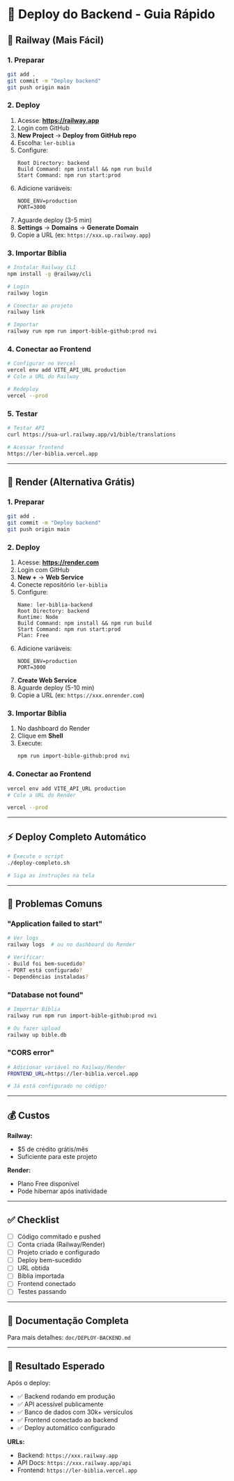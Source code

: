 # 🚀 Deploy do Backend - Guia Rápido

## 🚂 Railway (Mais Fácil)

### 1. Preparar
```bash
git add .
git commit -m "Deploy backend"
git push origin main
```

### 2. Deploy
1. Acesse: **https://railway.app**
2. Login com GitHub
3. **New Project** → **Deploy from GitHub repo**
4. Escolha: `ler-biblia`
5. Configure:
   ```
   Root Directory: backend
   Build Command: npm install && npm run build
   Start Command: npm run start:prod
   ```
6. Adicione variáveis:
   ```
   NODE_ENV=production
   PORT=3000
   ```
7. Aguarde deploy (3-5 min)
8. **Settings** → **Domains** → **Generate Domain**
9. Copie a URL (ex: `https://xxx.up.railway.app`)

### 3. Importar Bíblia
```bash
# Instalar Railway CLI
npm install -g @railway/cli

# Login
railway login

# Conectar ao projeto
railway link

# Importar
railway run npm run import-bible-github:prod nvi
```

### 4. Conectar ao Frontend
```bash
# Configurar no Vercel
vercel env add VITE_API_URL production
# Cole a URL do Railway

# Redeploy
vercel --prod
```

### 5. Testar
```bash
# Testar API
curl https://sua-url.railway.app/v1/bible/translations

# Acessar frontend
https://ler-biblia.vercel.app
```

---

## 🎨 Render (Alternativa Grátis)

### 1. Preparar
```bash
git add .
git commit -m "Deploy backend"
git push origin main
```

### 2. Deploy
1. Acesse: **https://render.com**
2. Login com GitHub
3. **New +** → **Web Service**
4. Conecte repositório `ler-biblia`
5. Configure:
   ```
   Name: ler-biblia-backend
   Root Directory: backend
   Runtime: Node
   Build Command: npm install && npm run build
   Start Command: npm run start:prod
   Plan: Free
   ```
6. Adicione variáveis:
   ```
   NODE_ENV=production
   PORT=3000
   ```
7. **Create Web Service**
8. Aguarde deploy (5-10 min)
9. Copie a URL (ex: `https://xxx.onrender.com`)

### 3. Importar Bíblia
1. No dashboard do Render
2. Clique em **Shell**
3. Execute:
   ```bash
   npm run import-bible-github:prod nvi
   ```

### 4. Conectar ao Frontend
```bash
vercel env add VITE_API_URL production
# Cole a URL do Render

vercel --prod
```

---

## ⚡ Deploy Completo Automático

```bash
# Execute o script
./deploy-completo.sh

# Siga as instruções na tela
```

---

## 🐛 Problemas Comuns

### "Application failed to start"
```bash
# Ver logs
railway logs  # ou no dashboard do Render

# Verificar:
- Build foi bem-sucedido?
- PORT está configurado?
- Dependências instaladas?
```

### "Database not found"
```bash
# Importar Bíblia
railway run npm run import-bible-github:prod nvi

# Ou fazer upload
railway up bible.db
```

### "CORS error"
```bash
# Adicionar variável no Railway/Render
FRONTEND_URL=https://ler-biblia.vercel.app

# Já está configurado no código!
```

---

## 💰 Custos

**Railway:**
- $5 de crédito grátis/mês
- Suficiente para este projeto

**Render:**
- Plano Free disponível
- Pode hibernar após inatividade

---

## ✅ Checklist

- [ ] Código commitado e pushed
- [ ] Conta criada (Railway/Render)
- [ ] Projeto criado e configurado
- [ ] Deploy bem-sucedido
- [ ] URL obtida
- [ ] Bíblia importada
- [ ] Frontend conectado
- [ ] Testes passando

---

## 📖 Documentação Completa

Para mais detalhes: `doc/DEPLOY-BACKEND.md`

---

## 🎯 Resultado Esperado

Após o deploy:
- ✅ Backend rodando em produção
- ✅ API acessível publicamente
- ✅ Banco de dados com 30k+ versículos
- ✅ Frontend conectado ao backend
- ✅ Deploy automático configurado

**URLs:**
- Backend: `https://xxx.railway.app`
- API Docs: `https://xxx.railway.app/api`
- Frontend: `https://ler-biblia.vercel.app`

